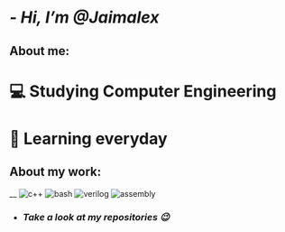 <!---
Jaimalex/Jaimalex is a ✨ special ✨ repository because its `README.md` (this file) appears on your GitHub profile.
You can click the Preview link to take a look at your changes.
--->
# **_- Hi, I’m @Jaimalex_**


## **About me:**
# :computer: Studying Computer Engineering
# :footprints: Learning everyday

## **About my work:** 
__
![c++](https://cdn.iconscout.com/icon/free/png-256/cplusplus-2-1175245.png)
![bash](https://raw.githubusercontent.com/odb/official-bash-logo/master/assets/Logos/Icons/PNG/256x256.png)
![verilog](https://static-00.iconduck.com/assets.00/file-type-verilog-icon-256x256-goe8p7qm.png)
![assembly](https://play-lh.googleusercontent.com/YrY5n418F1joskaaIE1ou8991mmdEaTR66Mr8fHwuRGIkE9ZSnHeiJc-BcUoeU4dhNZl)

<!---
- Take a look at my repositories
--->

- ### _Take a look at my repositories :wink:_
